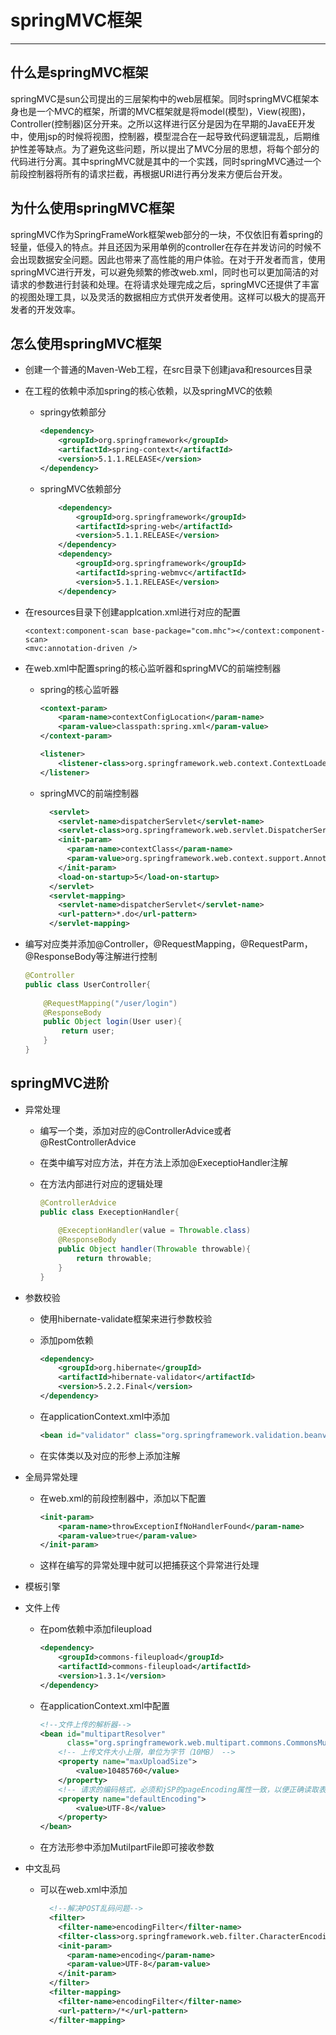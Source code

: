 # springMVC框架

---------------

## 什么是springMVC框架

​	springMVC是sun公司提出的三层架构中的web层框架。同时springMVC框架本身也是一个MVC的框架，所谓的MVC框架就是将model(模型)，View(视图)，Controller(控制器)区分开来。之所以这样进行区分是因为在早期的JavaEE开发中，使用jsp的时候将视图，控制器，模型混合在一起导致代码逻辑混乱，后期维护性差等缺点。为了避免这些问题，所以提出了MVC分层的思想，将每个部分的代码进行分离。其中springMVC就是其中的一个实践，同时springMVC通过一个前段控制器将所有的请求拦截，再根据URI进行再分发来方便后台开发。

## 为什么使用springMVC框架

​	springMVC作为SpringFrameWork框架web部分的一块，不仅依旧有着spring的轻量，低侵入的特点。并且还因为采用单例的controller在存在并发访问的时候不会出现数据安全问题。因此也带来了高性能的用户体验。在对于开发者而言，使用springMVC进行开发，可以避免频繁的修改web.xml，同时也可以更加简洁的对请求的参数进行封装和处理。在将请求处理完成之后，springMVC还提供了丰富的视图处理工具，以及灵活的数据相应方式供开发者使用。这样可以极大的提高开发者的开发效率。

## 怎么使用springMVC框架

* 创建一个普通的Maven-Web工程，在src目录下创建java和resources目录

* 在工程的依赖中添加spring的核心依赖，以及springMVC的依赖

  * springy依赖部分

    ```xml
    <dependency>
        <groupId>org.springframework</groupId>
        <artifactId>spring-context</artifactId>
        <version>5.1.1.RELEASE</version>
    </dependency>
    ```

  * springMVC依赖部分

    ```xml
        <dependency>
            <groupId>org.springframework</groupId>
            <artifactId>spring-web</artifactId>
            <version>5.1.1.RELEASE</version>
        </dependency>
        <dependency>
            <groupId>org.springframework</groupId>
            <artifactId>spring-webmvc</artifactId>
            <version>5.1.1.RELEASE</version>
        </dependency>
    ```

* 在resources目录下创建applcation.xml进行对应的配置

  ```xm
  <context:component-scan base-package="com.mhc"></context:component-scan>
  <mvc:annotation-driven />
  ```

* 在web.xml中配置spring的核心监听器和springMVC的前端控制器

  * spring的核心监听器

    ```xml
    <context-param>
        <param-name>contextConfigLocation</param-name>
        <param-value>classpath:spring.xml</param-value>
    </context-param>
    
    <listener>
        <listener-class>org.springframework.web.context.ContextLoaderListener</listener-class>
    </listener>
    ```

  * springMVC的前端控制器

    ```xml
      <servlet>
        <servlet-name>dispatcherServlet</servlet-name>
        <servlet-class>org.springframework.web.servlet.DispatcherServlet</servlet-class>
        <init-param>
          <param-name>contextClass</param-name>
          <param-value>org.springframework.web.context.support.AnnotationConfigWebApplicationContext</param-value>
        </init-param>
        <load-on-startup>5</load-on-startup>
      </servlet>
      <servlet-mapping>
        <servlet-name>dispatcherServlet</servlet-name>
        <url-pattern>*.do</url-pattern>
      </servlet-mapping>
    ```

* 编写对应类并添加@Controller，@RequestMapping，@RequestParm，@ResponseBody等注解进行控制

  ```java
  @Controller
  public class UserController{
      
      @RequestMapping("/user/login")
      @ResponseBody
      public Object login(User user){
          return user;
      }
  }
  ```


## springMVC进阶

* 异常处理

  * 编写一个类，添加对应的@ControllerAdvice或者@RestControllerAdvice

  * 在类中编写对应方法，并在方法上添加@ExeceptioHandler注解

  * 在方法内部进行对应的逻辑处理

    ```java
    @ControllerAdvice
    public class ExeceptionHandler{
        
        @ExeceptionHandler(value = Throwable.class)
        @ResponseBody
        public Object handler(Throwable throwable){
            return throwable;
        }
    }
    ```

* 参数校验

  * 使用hibernate-validate框架来进行参数校验

  * 添加pom依赖

    ```xml
    <dependency>
        <groupId>org.hibernate</groupId>
        <artifactId>hibernate-validator</artifactId>
        <version>5.2.2.Final</version>
    </dependency>
    
    ```

  * 在applicationContext.xml中添加

    ```xml
    <bean id="validator" class="org.springframework.validation.beanvalidation.LocalValidatorFactoryBean" />  
    ```

  * 在实体类以及对应的形参上添加注解

* 全局异常处理

  * 在web.xml的前段控制器中，添加以下配置

    ```xml
    <init-param>
        <param-name>throwExceptionIfNoHandlerFound</param-name>
        <param-value>true</param-value>
    </init-param>
    ```

  * 这样在编写的异常处理中就可以把捕获这个异常进行处理

* 模板引擎

* 文件上传

  * 在pom依赖中添加fileupload

    ```xml
    <dependency>
        <groupId>commons-fileupload</groupId>
        <artifactId>commons-fileupload</artifactId>
        <version>1.3.1</version>
    </dependency>
    ```

  * 在applicationContext.xml中配置

    ```xml
    <!--文件上传的解析器-->
    <bean id="multipartResolver"
          class="org.springframework.web.multipart.commons.CommonsMultipartResolver">
        <!-- 上传文件大小上限，单位为字节（10MB） -->
        <property name="maxUploadSize">
            <value>10485760</value>
        </property>
        <!-- 请求的编码格式，必须和jSP的pageEncoding属性一致，以便正确读取表单的内容，默认为ISO-8859-1 -->
        <property name="defaultEncoding">
            <value>UTF-8</value>
        </property>
    </bean>
    ```

  * 在方法形参中添加MutilpartFile即可接收参数

* 中文乱码

  * 可以在web.xml中添加

    ```xml
      <!--解决POST乱码问题-->
      <filter>
        <filter-name>encodingFilter</filter-name>
        <filter-class>org.springframework.web.filter.CharacterEncodingFilter</filter-class>
        <init-param>
          <param-name>encoding</param-name>
          <param-value>UTF-8</param-value>
        </init-param>
      </filter>
      <filter-mapping>
        <filter-name>encodingFilter</filter-name>
        <url-pattern>/*</url-pattern>
      </filter-mapping>
    ```


